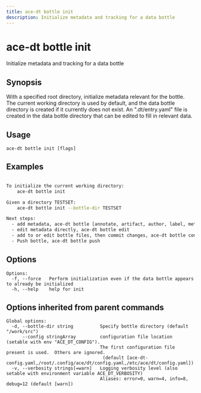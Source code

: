 ```yaml
---
title: ace-dt bottle init
description: Initialize metadata and tracking for a data bottle
---
```


<!--
This documentation is auto generated by a script.
Please do not edit this file directly.
-->

<!-- markdownlint-disable-next-line single-title -->
# ace-dt bottle init

Initialize metadata and tracking for a data bottle

## Synopsis

With a specified root directory, initialize metadata relevant for the bottle.  
The current working directory is used by default, and the data bottle directory is created if it currently does not exist.  An ".dt/entry.yaml" file is created in the data bottle directory that can be edited to fill in relevant data.

## Usage

```plaintext
ace-dt bottle init [flags]
```

## Examples

```sh

To initialize the current working directory:
	ace-dt bottle init

Given a directory TESTSET:
	ace-dt bottle init --bottle-dir TESTSET

Next steps:
  - add metadata, ace-dt bottle [annotate, artifact, author, label, metric, part, source]
  - edit metadata directly, ace-dt bottle edit
  - add to or edit bottle files, then commit changes, ace-dt bottle commit
  - Push bottle, ace-dt bottle push

```

## Options

```plaintext
Options:
  -f, --force   Perform initialization even if the data bottle appears to already be initialized
  -h, --help    help for init
```

## Options inherited from parent commands

```plaintext
Global options:
  -d, --bottle-dir string          Specify bottle directory (default "/work/src")
      --config stringArray         configuration file location (setable with env "ACE_DT_CONFIG").
                                   The first configuration file present is used.  Others are ignored.
                                    (default [ace-dt-config.yaml,/root/.config/ace/dt/config.yaml,/etc/ace/dt/config.yaml])
  -v, --verbosity strings[=warn]   Logging verbosity level (also setable with environment variable ACE_DT_VERBOSITY)
                                   Aliases: error=0, warn=4, info=8, debug=12 (default [warn])
```
